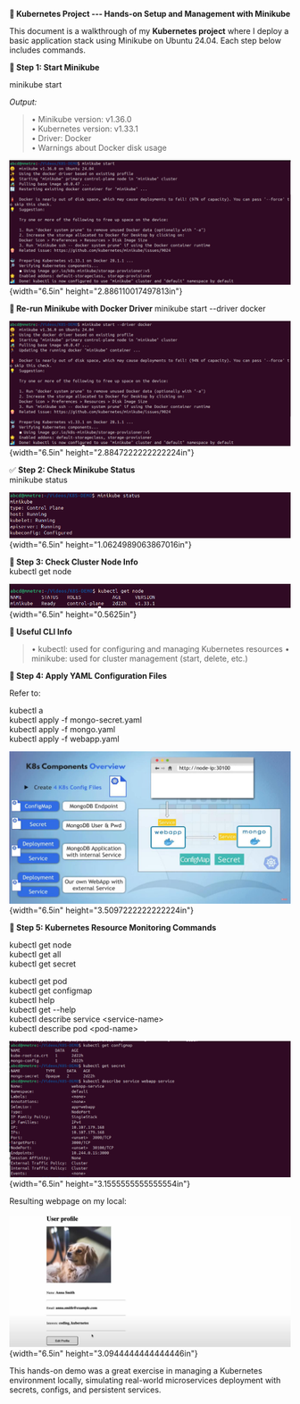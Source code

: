 **🚀 Kubernetes Project --- Hands-on Setup and Management with
Minikube**

This document is a walkthrough of my **Kubernetes project** where I
deploy a basic application stack using Minikube on Ubuntu 24.04. Each
step below includes commands.

**🚀 Step 1: Start Minikube**

minikube start

*Output:*

> • Minikube version: v1.36.0\
> • Kubernetes version: v1.33.1\
> • Driver: Docker\
> • Warnings about Docker disk usage

![](https://github.com/MahadevMetre/K8S-DEMO/blob/main/media/image1.png){width="6.5in"
height="2.886110017497813in"}

**🚀 Re-run Minikube with Docker Driver** minikube start \--driver
docker

![](https://github.com/MahadevMetre/K8S-DEMO/blob/main/media/image2.png){width="6.5in"
height="2.8847222222222224in"}

✅ **Step 2: Check Minikube Status**\
minikube status

![](https://github.com/MahadevMetre/K8S-DEMO/blob/main/media/image3.png){width="6.5in"
height="1.0624989063867016in"}

**🚀 Step 3: Check Cluster Node Info**\
kubectl get node

![](https://github.com/MahadevMetre/K8S-DEMO/blob/main/media/image4.png){width="6.5in"
height="0.5625in"}

**🚀 Useful CLI Info**

> • kubectl: used for configuring and managing Kubernetes resources •
> minikube: used for cluster management (start, delete, etc.)

**🚀 Step 4: Apply YAML Configuration Files**

Refer to:

kubectl a\
kubectl apply -f mongo-secret.yaml\
kubectl apply -f mongo.yaml\
kubectl apply -f webapp.yaml

![](https://github.com/MahadevMetre/K8S-DEMO/blob/main/media/image5.png){width="6.5in"
height="3.5097222222222224in"}

**🚀 Step 5: Kubernetes Resource Monitoring Commands**

kubectl get node\
kubectl get all\
kubectl get secret

kubectl get pod\
kubectl get configmap\
kubectl help\
kubectl get \--help\
kubectl describe service \<service-name\>\
kubectl describe pod \<pod-name\>

![](https://github.com/MahadevMetre/K8S-DEMO/blob/main/media/image6.png){width="6.5in"
height="3.1555555555555554in"}

Resulting webpage on my local:

![](https://github.com/MahadevMetre/K8S-DEMO/blob/main/media/image7.png){width="6.5in"
height="3.0944444444444446in"}

This hands-on demo was a great exercise in managing a Kubernetes
environment locally, simulating real-world microservices deployment with
secrets, configs, and persistent services.
